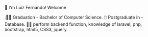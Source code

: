 :vulcan_salute: I'm Luiz Fernando! Welcome

::man_technologist: Graduation - Bachelor of Computer Science.
:computer_mouse: Postgraduate in - Database. 
:pirate_flag: perform backend function, knowledge of laravel, php, bootstrap, html5, CSS3, jquery. 

